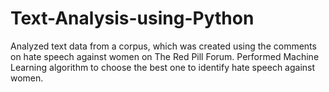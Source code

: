 # Text-Analysis-using-Python
Analyzed text data from a corpus, which was created using the comments on hate speech against women on The Red Pill Forum. Performed Machine Learning algorithm to choose the best one to identify hate speech against women.
